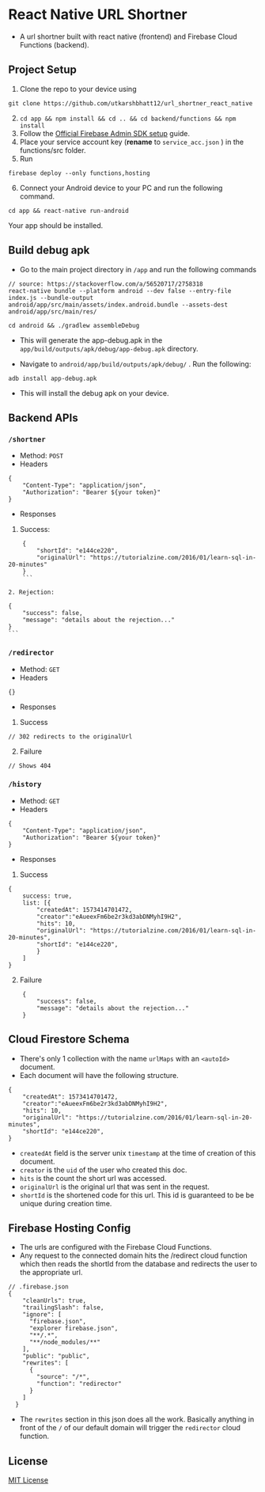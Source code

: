 # React Native URL Shortner

* A url shortner built with react native (frontend) and Firebase Cloud Functions (backend).

## Project Setup

1. Clone the repo to your device using

``` 
git clone https://github.com/utkarshbhatt12/url_shortner_react_native
```

2. `cd app && npm install && cd .. && cd backend/functions && npm install` 
3. Follow the [Official Firebase Admin SDK setup](https://firebase.google.com/docs/admin/setup) guide.
4. Place your service account key (**rename** to `service_acc.json` ) in the functions/src folder.
5. Run

``` 
firebase deploy --only functions,hosting
```

6. Connect your Android device to your PC and run the following command.

``` 
cd app && react-native run-android
```

Your app should be installed.

## Build debug apk

* Go to the main project directory in `/app` and run the following commands

``` 
// source: https://stackoverflow.com/a/56520717/2758318
react-native bundle --platform android --dev false --entry-file index.js --bundle-output android/app/src/main/assets/index.android.bundle --assets-dest android/app/src/main/res/

cd android && ./gradlew assembleDebug

```

* This will generate the app-debug.apk in the `app/build/outputs/apk/debug/app-debug.apk` directory.

* Navigate to `android/app/build/outputs/apk/debug/` . Run the following:

``` 
adb install app-debug.apk
```

* This will install the debug apk on your device.

## Backend APIs

### `/shortner` 

* Method: `POST` 
* Headers

``` 
{
    "Content-Type": "application/json",
    "Authorization": "Bearer ${your token}"
}
```

* Responses

1. Success:

``` 
    {
        "shortId": "e144ce220",
        "originalUrl": "https://tutorialzine.com/2016/01/learn-sql-in-20-minutes"
    }
    ```

2. Rejection:

``` 
    {
        "success": false,
        "message": "details about the rejection..."
    }
    ```

### `/redirector` 

* Method: `GET` 
* Headers

``` 
{}
```

* Responses
1. Success

``` 
// 302 redirects to the originalUrl
```

2. Failure

``` 
// Shows 404
```

### `/history` 

* Method: `GET` 
* Headers

``` 
{
    "Content-Type": "application/json",
    "Authorization": "Bearer ${your token}"
}
```

* Responses
1. Success

``` 
{
    success: true,
    list: [{
        "createdAt": 1573414701472,
        "creator":"eAueexFm6be2r3kd3abDNMyhI9H2",
        "hits": 10,
        "originalUrl": "https://tutorialzine.com/2016/01/learn-sql-in-20-minutes",
        "shortId": "e144ce220",
        }
    ]
}
```

2. Failure

``` 
    {
        "success": false,
        "message": "details about the rejection..."
    }
```

## Cloud Firestore Schema

* There's only 1 collection with the name `urlMaps` with an `<autoId>` document.
* Each document will have the following structure.

``` 
{
    "createdAt": 1573414701472,
    "creator":"eAueexFm6be2r3kd3abDNMyhI9H2",
    "hits": 10,
    "originalUrl": "https://tutorialzine.com/2016/01/learn-sql-in-20-minutes",
    "shortId": "e144ce220",
}
```

* `createdAt` field is the server unix `timestamp` at the time of creation of this document.
* `creator` is the `uid` of the user who created this doc.
* `hits` is the count the short url was accessed.
* `originalUrl` is the original url that was sent in the request.
* `shortId` is the shortened code for this url. This id is guaranteed to be be unique during creation time.

## Firebase Hosting Config

* The urls are configured with the Firebase Cloud Functions.
* Any request to the connected domain hits the /redirect cloud function which then reads the shortId from the database and redirects the user to the appropriate url.

``` 
// .firebase.json
{
    "cleanUrls": true,
    "trailingSlash": false,
    "ignore": [
      "firebase.json",
      "explorer firebase.json",
      "**/.*",
      "**/node_modules/**"
    ],
    "public": "public",
    "rewrites": [
      {
        "source": "/*",
        "function": "redirector"
      }
    ]
  }
```

* The `rewrites` section in this json does all the work. Basically anything in front of the `/` of our default domain will trigger the `redirector` cloud function.

## License

[MIT License](./LICENSE)
